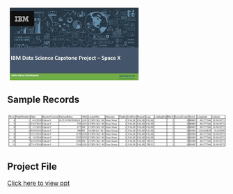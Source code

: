 [![Picture](https://github.com/RakeshsarmaKarra/Applied-Data-Science-Capstone-Project/blob/main/IBM%20Data%20Science%20Capstone%20Project%20Picture.jpg)](https://github.com/RakeshsarmaKarra/Applied-Data-Science-Capstone-Project)

## Sample Records
![dt](https://github.com/RakeshsarmaKarra/Applied-Data-Science-Capstone-Project/blob/main/Space%20X%20API%20Calls%20-%20Screenshot.png)

## Project File
[Click here to view ppt](https://github.com/RakeshsarmaKarra/Applied-Data-Science-Capstone-Project/blob/main/Data%20Science%20Capstone%20Project%20-%20Space%20X.pdf)

